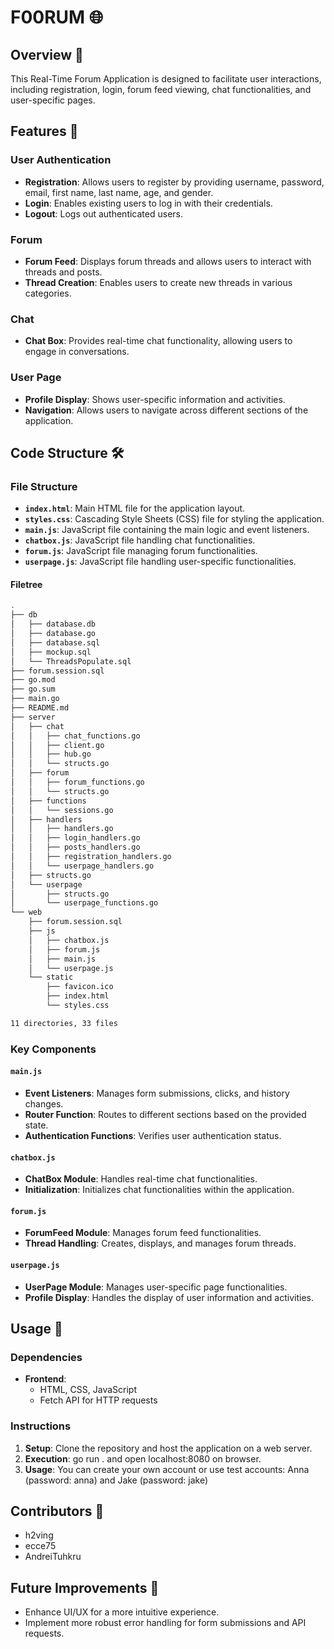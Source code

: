 # F00RUM 🌐

## Overview 👀

This Real-Time Forum Application is designed to facilitate user interactions, including registration, login, forum feed viewing, chat functionalities, and user-specific pages.

## Features 🌟

### User Authentication

- **Registration**: Allows users to register by providing username, password, email, first name, last name, age, and gender.
- **Login**: Enables existing users to log in with their credentials.
- **Logout**: Logs out authenticated users.

### Forum

- **Forum Feed**: Displays forum threads and allows users to interact with threads and posts.
- **Thread Creation**: Enables users to create new threads in various categories.

### Chat

- **Chat Box**: Provides real-time chat functionality, allowing users to engage in conversations.

### User Page

- **Profile Display**: Shows user-specific information and activities.
- **Navigation**: Allows users to navigate across different sections of the application.

## Code Structure 🛠️

### File Structure

- **`index.html`**: Main HTML file for the application layout.
- **`styles.css`**: Cascading Style Sheets (CSS) file for styling the application.
- **`main.js`**: JavaScript file containing the main logic and event listeners.
- **`chatbox.js`**: JavaScript file handling chat functionalities.
- **`forum.js`**: JavaScript file managing forum functionalities.
- **`userpage.js`**: JavaScript file handling user-specific functionalities.

#### Filetree

```bash
.
├── db
│   ├── database.db
│   ├── database.go
│   ├── database.sql
│   ├── mockup.sql
│   └── ThreadsPopulate.sql
├── forum.session.sql
├── go.mod
├── go.sum
├── main.go
├── README.md
├── server
│   ├── chat
│   │   ├── chat_functions.go
│   │   ├── client.go
│   │   ├── hub.go
│   │   └── structs.go
│   ├── forum
│   │   ├── forum_functions.go
│   │   └── structs.go
│   ├── functions
│   │   └── sessions.go
│   ├── handlers
│   │   ├── handlers.go
│   │   ├── login_handlers.go
│   │   ├── posts_handlers.go
│   │   ├── registration_handlers.go
│   │   └── userpage_handlers.go
│   ├── structs.go
│   └── userpage
│       ├── structs.go
│       └── userpage_functions.go
└── web
    ├── forum.session.sql
    ├── js
    │   ├── chatbox.js
    │   ├── forum.js
    │   ├── main.js
    │   └── userpage.js
    └── static
        ├── favicon.ico
        ├── index.html
        └── styles.css

11 directories, 33 files
```

### Key Components

#### `main.js`

- **Event Listeners**: Manages form submissions, clicks, and history changes.
- **Router Function**: Routes to different sections based on the provided state.
- **Authentication Functions**: Verifies user authentication status.

#### `chatbox.js`

- **ChatBox Module**: Handles real-time chat functionalities.
- **Initialization**: Initializes chat functionalities within the application.

#### `forum.js`

- **ForumFeed Module**: Manages forum feed functionalities.
- **Thread Handling**: Creates, displays, and manages forum threads.

#### `userpage.js`

- **UserPage Module**: Manages user-specific page functionalities.
- **Profile Display**: Handles the display of user information and activities.

## Usage 🔧

### Dependencies

- **Frontend**:
  - HTML, CSS, JavaScript
  - Fetch API for HTTP requests

### Instructions

1. **Setup**: Clone the repository and host the application on a web server.
2. **Execution**: go run . and open localhost:8080 on browser.
3. **Usage**: You can create your own account or use test accounts: Anna (password: anna) and Jake (password: jake)
   

## Contributors 🤝

- h2ving
- ecce75
- AndreiTuhkru

## Future Improvements 🤹

- Enhance UI/UX for a more intuitive experience.
- Implement more robust error handling for form submissions and API requests.
